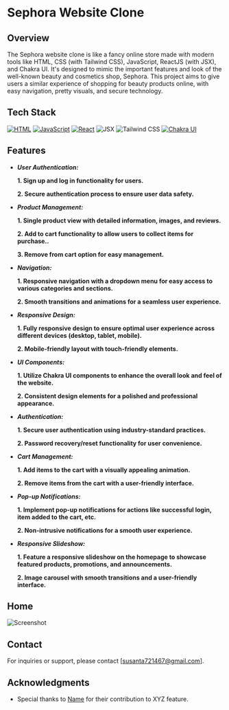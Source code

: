 # Sephora Website Clone

## Overview
   The Sephora website clone is like a fancy online store made with modern tools like HTML, CSS (with Tailwind CSS), JavaScript, ReactJS (with JSX), and Chakra UI. It's designed to mimic the important features       and look of the well-known beauty and cosmetics shop, Sephora. This project aims to give users a similar experience of shopping for beauty products online, with easy navigation, pretty visuals, and secure         technology. 
  

## Tech Stack
[![HTML](https://img.shields.io/badge/HTML-%23E34F26.svg?style=for-the-badge&logo=html5&logoColor=white)](https://developer.mozilla.org/en-US/docs/Web/HTML)
[![JavaScript](https://img.shields.io/badge/JavaScript-%23F7DF1E.svg?style=for-the-badge&logo=javascript&logoColor=black)](https://developer.mozilla.org/en-US/docs/Web/JavaScript)
[![React](https://img.shields.io/badge/React-%2361DAFB.svg?style=for-the-badge&logo=react&logoColor=white)](https://reactjs.org/)
<img alt="JSX" src="https://img.shields.io/badge/JSX-%2300D8FF.svg?style=for-the-badge&logo=react&logoColor=white"/>
<img alt="Tailwind CSS" src="https://img.shields.io/badge/Tailwind_CSS-38B2AC?style=for-the-badge&logo=tailwind-css&logoColor=white"/>
[![Chakra UI](https://img.shields.io/badge/Chakra_UI-%23319795.svg?style=for-the-badge&logo=chakra-ui&logoColor=white)](https://chakra-ui.com/)


## Features
* ***User Authentication:***
 
    **1. Sign up and log in functionality for users.**
  
    **2. Secure authentication process to ensure user data safety.**
  
 * ***Product Management:***
   
   **1. Single product view with detailed information, images, and reviews.**
   
   **2. Add to cart functionality to allow users to collect items for purchase..**
   
   **3. Remove from cart option for easy management.**

* ***Navigation:***

   **1. Responsive navigation with a dropdown menu for easy access to various categories and sections.**
  
    **2. Smooth transitions and animations for a seamless user experience.**

* ***Responsive Design:***

   **1. Fully responsive design to ensure optimal user experience across different devices (desktop, tablet, mobile).**
  
    **2. Mobile-friendly layout with touch-friendly elements.**

* ***UI Components:***
  
    **1. Utilize Chakra UI components to enhance the overall look and feel of the website.**
  
    **2. Consistent design elements for a polished and professional appearance.**

* ***Authentication:***
  
    **1. Secure user authentication using industry-standard practices.**
  
    **2. Password recovery/reset functionality for user convenience.**

* ***Cart Management:***
  
    **1. Add items to the cart with a visually appealing animation.**
  
    **2. Remove items from the cart with a user-friendly interface.**
  
* ***Pop-up Notifications:***
  
    **1. Implement pop-up notifications for actions like successful login, item added to the cart, etc.**
  
    **2. Non-intrusive notifications for a smooth user experience.**

* ***Responsive Slideshow:***
  
    **1. Feature a responsive slideshow on the homepage to showcase featured products, promotions, and announcements.**
  
    **2. Image carousel with smooth transitions and a user-friendly interface.**
<!--  
* ***Search Functionality:***
  
    **1. Implement a search bar for users to easily find products.**
  
    **2. Autocomplete suggestions for quick and efficient searching.**

* ***Product Reviews:***
  
    **1. Allow users to leave and read product reviews.**
  
    **2. Star ratings and user comments for each product.**

 * ***Checkout Process:***
  
    **1. Streamlined and intuitive checkout process.**
  
    **2. Integration with secure payment gateways for online transactions.**

* ***Account Management:***
  
    **1. User account dashboard for order history, preferences, and personal information management.**
  
    **2. Easily accessible account settings for customization.**
-->
## Home

![Screenshot](screenshots/screenshot.png)


## Contact

For inquiries or support, please contact [susanta721467@gmail.com].

## Acknowledgments

- Special thanks to [Name]([https://github.com/username](https://github.com/Susanta0)) for their contribution to XYZ feature.
